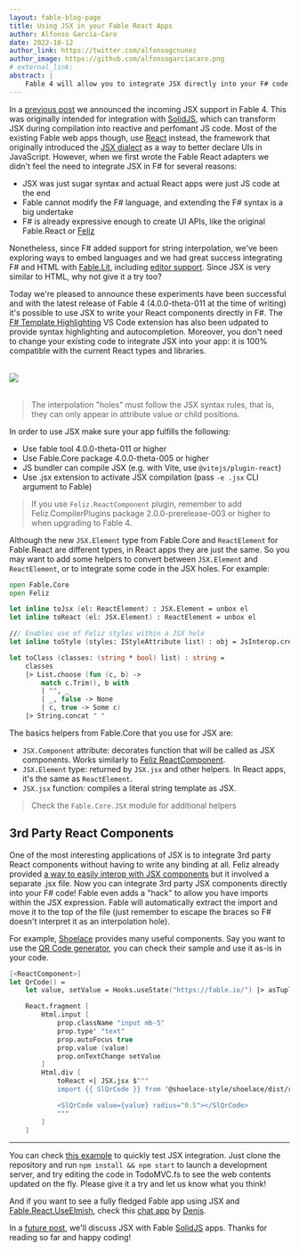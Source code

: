 ```yaml
---
layout: fable-blog-page
title: Using JSX in your Fable React Apps
author: Alfonso García-Caro
date: 2022-10-12
author_link: https://twitter.com/alfonsogcnunez
author_image: https://github.com/alfonsogarciacaro.png
# external_link:
abstract: |
    Fable 4 will allow you to integrate JSX directly into your F# code. You can take advantage of this to improve interop with 3rd party components, or if you just prefer the JSX syntax to declare your UIs.
---
```


In a [previous post](2022-06-06-Snake_Island_alpha.html) we announced the incoming JSX support in Fable 4. This was originally intended for integration with [SolidJS](https://www.solidjs.com/), which can transform JSX during compilation into reactive and perfomant JS code. Most of the existing Fable web apps though, use [React](https://reactjs.org/) instead, the framework that originally introduced the [JSX dialect](https://reactjs.org/docs/introducing-jsx.html) as a way to better declare UIs in JavaScript. However, when we first wrote the Fable React adapters we didn't feel the need to integrate JSX in F# for several reasons:

- JSX was just sugar syntax and actual React apps were just JS code at the end
- Fable cannot modify the F# language, and extending the F# syntax is a big undertake
- F# is already expressive enough to create UI APIs, like the original Fable.React or [Feliz](https://zaid-ajaj.github.io/Feliz/)

Nonetheless, since F# added support for string interpolation, we've been exploring ways to embed languages and we had great success integrating F# and HTML with [Fable.Lit](https://fable.io/Fable.Lit/), including [editor support](https://marketplace.visualstudio.com/items?itemName=alfonsogarciacaro.vscode-template-fsharp-highlight). Since JSX is very similar to HTML, why not give it a try too?

Today we're pleased to announce these experiments have been successful and with the latest release of Fable 4 (4.0.0-theta-011 at the time of writing) it's possible to use JSX to write your React components directly in F#. The [F# Template Highlighting](https://marketplace.visualstudio.com/items?itemName=alfonsogarciacaro.vscode-template-fsharp-highlight) VS Code extension has also been udpated to provide syntax highlighting and autocompletion. Moreover, you don't need to change your existing code to integrate JSX into your app: it is 100% compatible with the current React types and libraries.

<img src="./jsx-react.webp" style="max-width: 40rem; margin: 2rem auto; display: block;" />

> The interpolation "holes" must follow the JSX syntax rules, that is, they can only appear in attribute value or child positions.

In order to use JSX make sure your app fulfills the following:

- Use fable tool 4.0.0-theta-011 or higher
- Use Fable.Core package 4.0.0-theta-005 or higher
- JS bundler can compile JSX (e.g. with Vite, use `@vitejs/plugin-react`)
- Use .jsx extension to activate JSX compilation (pass `-e .jsx` CLI argument to Fable)

> If you use `Feliz.ReactComponent` plugin, remember to add Feliz.CompilerPlugins package 2.0.0-prerelease-003 or higher to when upgrading to Fable 4.

Although the new `JSX.Element` type from Fable.Core and `ReactElement` for Fable.React are different types, in React apps they are just the same. So you may want to add some helpers to convert between `JSX.Element` and `ReactElement`, or to integrate some code in the JSX holes. For example:

```fsharp
open Fable.Core
open Feliz

let inline toJsx (el: ReactElement) : JSX.Element = unbox el
let inline toReact (el: JSX.Element) : ReactElement = unbox el

/// Enables use of Feliz styles within a JSX hole
let inline toStyle (styles: IStyleAttribute list) : obj = JsInterop.createObj (unbox styles)

let toClass (classes: (string * bool) list) : string =
    classes
    |> List.choose (fun (c, b) ->
        match c.Trim(), b with
        | "", _
        | _, false -> None
        | c, true -> Some c)        
    |> String.concat " "
```

The basics helpers from Fable.Core that you use for JSX are:

- `JSX.Component` attribute: decorates function that will be called as JSX components. Works similarly to [Feliz ReactComponent](https://zaid-ajaj.github.io/Feliz/#/Feliz/React/StatelessComponents).
- `JSX.Element` type: returned by `JSX.jsx` and other helpers. In React apps, it's the same as `ReactElement`.
- `JSX.jsx` function: compiles a literal string template as JSX.

> Check the `Fable.Core.JSX` module for additional helpers

## 3rd Party React Components

One of the most interesting applications of JSX is to integrate 3rd party React components without having to write any binding at all. Feliz already provided [a way to easily interop with JSX components](https://zaid-ajaj.github.io/Feliz/#/Feliz/UsingJsx) but it involved a separate .jsx file. Now you can integrate 3rd party JSX components directly into your F# code! Fable even adds a "hack" to allow you have imports within the JSX expression. Fable will automatically extract the import and move it to the top of the file (just remember to escape the braces so F# doesn't interpret it as an interpolation hole).

For example, [Shoelace](https://shoelace.style/) provides many useful components. Say you want to use the [QR Code generator](https://shoelace.style/components/qr-code), you can check their sample and use it as-is in your code.

```fsharp
[<ReactComponent>]
let QrCode() =
    let value, setValue = Hooks.useState("https://fable.io/") |> asTuple

    React.fragment [
        Html.input [
            prop.className "input mb-5"
            prop.type' "text"
            prop.autoFocus true
            prop.value (value)
            prop.onTextChange setValue
        ]
        Html.div [
            toReact <| JSX.jsx $"""
            import {{ SlQrCode }} from "@shoelace-style/shoelace/dist/react"

            <SlQrCode value={value} radius="0.5"></SlQrCode>
            """
        ]
    ]
```

<hr />

You can check [this example](https://github.com/alfonsogarciacaro/fable-react-sample/tree/6cdfa0acda587d4b051c88234d790b4dfcdd9276) to quickly test JSX integration. Just clone the repository and run `npm install && npm start` to launch a development server, and try editing the code in TodoMVC.fs to see the web contents updated on the fly. Please give it a try and let us know what you think!

And if you want to see a fully fledged Fable app using JSX and [Fable.React.UseElmish](2022-10-13-use-elmish.html), check this [chat app](https://github.com/Bearle/django_private_chat2/blob/d821f8fcf47265ffc2a2f2f52b8293cfa3fbf82f/example/frontend/src/App.fs) by [Denis](https://twitter.com/DelnegOfficial).

In a [future post](2022-10-18-fable-solid.html), we'll discuss JSX with Fable [SolidJS](https://www.solidjs.com/) apps. Thanks for reading so far and happy coding!